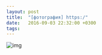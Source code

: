 ```yaml
---
layout: post
title:  "[фотография] https:/"
date:   2016-09-03 22:32:00 +0300
tags:   
---
```


![img](https://pp.userapi.com/c637226/v637226006/d566/_mNApHLumvI.jpg)

<!--excerpt-->
